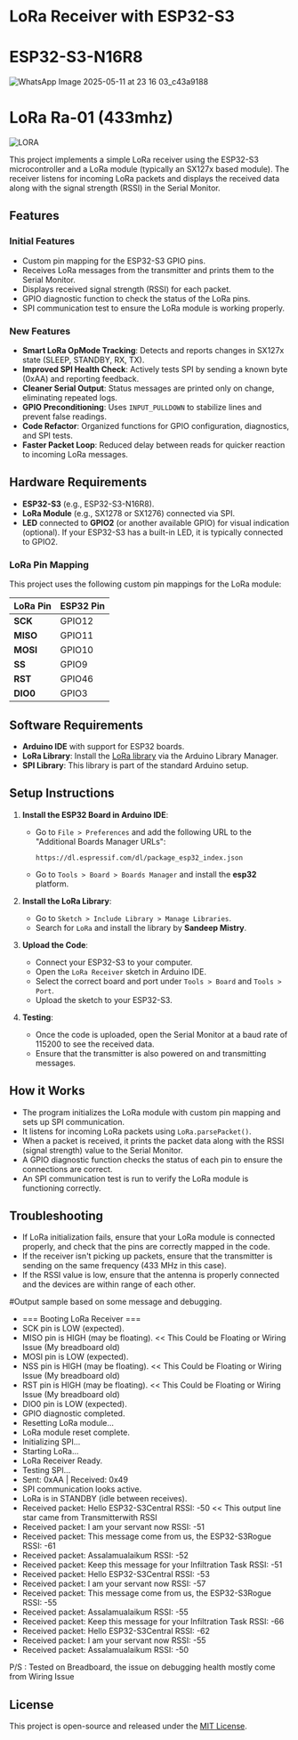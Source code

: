 # LoRa Receiver with ESP32-S3
# ESP32-S3-N16R8
![WhatsApp Image 2025-05-11 at 23 16 03_c43a9188](https://github.com/user-attachments/assets/7a96e4a9-bcb0-421e-bf54-0e8a605342a3)
# LoRa Ra-01 (433mhz)
![LORA](https://github.com/user-attachments/assets/5f3af303-5f3d-44d7-9a77-7d96ffbe4a60)


This project implements a simple LoRa receiver using the ESP32-S3 microcontroller and a LoRa module (typically an SX127x based module). The receiver listens for incoming LoRa packets and displays the received data along with the signal strength (RSSI) in the Serial Monitor.

## Features

### Initial Features
- Custom pin mapping for the ESP32-S3 GPIO pins.
- Receives LoRa messages from the transmitter and prints them to the Serial Monitor.
- Displays received signal strength (RSSI) for each packet.
- GPIO diagnostic function to check the status of the LoRa pins.
- SPI communication test to ensure the LoRa module is working properly.

### New Features
- **Smart LoRa OpMode Tracking**: Detects and reports changes in SX127x state (SLEEP, STANDBY, RX, TX).
- **Improved SPI Health Check**: Actively tests SPI by sending a known byte (0xAA) and reporting feedback.
- **Cleaner Serial Output**: Status messages are printed only on change, eliminating repeated logs.
- **GPIO Preconditioning**: Uses `INPUT_PULLDOWN` to stabilize lines and prevent false readings.
- **Code Refactor**: Organized functions for GPIO configuration, diagnostics, and SPI tests.
- **Faster Packet Loop**: Reduced delay between reads for quicker reaction to incoming LoRa messages.

## Hardware Requirements

- **ESP32-S3** (e.g., ESP32-S3-N16R8).
- **LoRa Module** (e.g., SX1278 or SX1276) connected via SPI.
- **LED** connected to **GPIO2** (or another available GPIO) for visual indication (optional). If your ESP32-S3 has a built-in LED, it is typically connected to GPIO2.

### LoRa Pin Mapping

This project uses the following custom pin mappings for the LoRa module:

| LoRa Pin    | ESP32 Pin  |
|-------------|------------|
| **SCK**     | GPIO12     |
| **MISO**    | GPIO11     |
| **MOSI**    | GPIO10     |
| **SS**      | GPIO9      |
| **RST**     | GPIO46     |
| **DIO0**    | GPIO3      |

## Software Requirements

- **Arduino IDE** with support for ESP32 boards.
- **LoRa Library**: Install the [LoRa library](https://github.com/sandeepmistry/arduino-LoRa) via the Arduino Library Manager.
- **SPI Library**: This library is part of the standard Arduino setup.

## Setup Instructions

1. **Install the ESP32 Board in Arduino IDE**:
   - Go to `File > Preferences` and add the following URL to the "Additional Boards Manager URLs":
     ```
     https://dl.espressif.com/dl/package_esp32_index.json
     ```
   - Go to `Tools > Board > Boards Manager` and install the **esp32** platform.

2. **Install the LoRa Library**:
   - Go to `Sketch > Include Library > Manage Libraries`.
   - Search for `LoRa` and install the library by **Sandeep Mistry**.

3. **Upload the Code**:
   - Connect your ESP32-S3 to your computer.
   - Open the `LoRa Receiver` sketch in Arduino IDE.
   - Select the correct board and port under `Tools > Board` and `Tools > Port`.
   - Upload the sketch to your ESP32-S3.

4. **Testing**:
   - Once the code is uploaded, open the Serial Monitor at a baud rate of 115200 to see the received data.
   - Ensure that the transmitter is also powered on and transmitting messages.

## How it Works

- The program initializes the LoRa module with custom pin mapping and sets up SPI communication.
- It listens for incoming LoRa packets using `LoRa.parsePacket()`.
- When a packet is received, it prints the packet data along with the RSSI (signal strength) value to the Serial Monitor.
- A GPIO diagnostic function checks the status of each pin to ensure the connections are correct.
- An SPI communication test is run to verify the LoRa module is functioning correctly.

## Troubleshooting

- If LoRa initialization fails, ensure that your LoRa module is connected properly, and check that the pins are correctly mapped in the code.
- If the receiver isn't picking up packets, ensure that the transmitter is sending on the same frequency (433 MHz in this case).
- If the RSSI value is low, ensure that the antenna is properly connected and the devices are within range of each other.

#Output sample based on some message and debugging.

- === Booting LoRa Receiver ===
- SCK pin is LOW (expected).
- MISO pin is HIGH (may be floating).     << This Could be Floating or Wiring Issue (My breadboard old)
- MOSI pin is LOW (expected).
- NSS pin is HIGH (may be floating).      << This Could be Floating or Wiring Issue (My breadboard old)
- RST pin is HIGH (may be floating).      << This Could be Floating or Wiring Issue (My breadboard old)
- DIO0 pin is LOW (expected).
- GPIO diagnostic completed.
- Resetting LoRa module...
- LoRa module reset complete.
- Initializing SPI...
- Starting LoRa...
- LoRa Receiver Ready.
- Testing SPI...
- Sent: 0xAA | Received: 0x49
- SPI communication looks active.
- LoRa is in STANDBY (idle between receives).
- Received packet: Hello  ESP32-S3Central  RSSI: -50                        << This output line star came from Transmitterwith RSSI
- Received packet: I am your servant now  RSSI: -51
- Received packet: This message come from us, the ESP32-S3Rogue  RSSI: -61
- Received packet: Assalamualaikum  RSSI: -52
- Received packet: Keep this message for your Infiltration Task  RSSI: -51
- Received packet: Hello  ESP32-S3Central  RSSI: -53
- Received packet: I am your servant now  RSSI: -57
- Received packet: This message come from us, the ESP32-S3Rogue  RSSI: -55
- Received packet: Assalamualaikum  RSSI: -55
- Received packet: Keep this message for your Infiltration Task  RSSI: -66
- Received packet: Hello  ESP32-S3Central  RSSI: -62
- Received packet: I am your servant now  RSSI: -55
- Received packet: Assalamualaikum  RSSI: -50

P/S : Tested on Breadboard, the issue on debugging health mostly come from Wiring Issue

## License

This project is open-source and released under the [MIT License](https://mit-license.org/).
